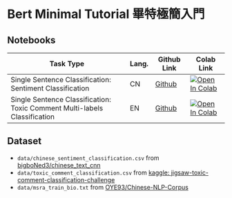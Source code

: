 # Bert Minimal Tutorial 畢特極簡入門

## Notebooks

| Task Type | Lang. | Github Link | Colab Link |
|--|--|--|--|
|Single Sentence Classification: Sentiment Classification|CN|[Github](./notebooks/chinese_sentiment_classification.ipynb)|<a href="https://colab.research.google.com/github/GitYCC/bert-minimal-tutorial/blob/master/notebooks/chinese_sentiment_classification.ipynb" target="_blank"><img src="https://colab.research.google.com/assets/colab-badge.svg" alt="Open In Colab"/></a>|
|Single Sentence Classification: Toxic Comment Multi-labels Classification|EN|[Github](./notebooks/toxic_comment_classification.ipynb)|<a href="https://colab.research.google.com/github/GitYCC/bert-minimal-tutorial/blob/master/notebooks/toxic_comment_classification.ipynb" target="_blank"><img src="https://colab.research.google.com/assets/colab-badge.svg" alt="Open In Colab"/></a>|


## Dataset

- `data/chinese_sentiment_classification.csv` from [bigboNed3/chinese_text_cnn](https://github.com/bigboNed3/chinese_text_cnn)
- `data/toxic_comment_classification.csv` from [kaggle: jigsaw-toxic-comment-classification-challenge](https://www.kaggle.com/c/jigsaw-toxic-comment-classification-challenge/data?select=train.csv.zip)
- `data/msra_train_bio.txt` from [OYE93/Chinese-NLP-Corpus](https://github.com/OYE93/Chinese-NLP-Corpus)

